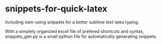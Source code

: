 # snippets-for-quick-latex
Including own-using snippets for a better sublime text latex typing.

With a simplely organized excel file of prefered shortcuts and syntax, snippets_gen.py is a small python file for automatically generating snippets.
